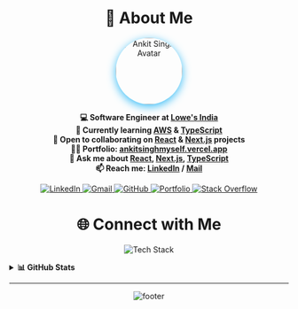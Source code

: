 <h1 align="center">
    🚀 About Me
</h1>

<p align="center">
    <img src="https://avatars.githubusercontent.com/u/43289790?v=4" width="120" style="border-radius:50%;box-shadow:0 4px 16px #36bcf7;" alt="Ankit Singh Avatar" />
</p>

<p align="center">
    <b>💻 Software Engineer at <a href="https://lowes.com/">Lowe's India</a></b><br>
    <b>🌱 Currently learning <a href="https://aws.amazon.com/">AWS</a> &amp; <a href="https://www.typescriptlang.org/">TypeScript</a></b><br>
    <b>🤝 Open to collaborating on <a href="https://reactjs.org/">React</a> &amp; <a href="https://nextjs.org/">Next.js</a> projects</b><br>
    <b>👨‍💻 Portfolio: <a href="https://ankitsinghmyself.vercel.app">ankitsinghmyself.vercel.app</a></b><br>
    <b>💬 Ask me about <a href="https://reactjs.org/">React</a>, <a href="https://nextjs.org/">Next.js</a>, <a href="https://www.typescriptlang.org/">TypeScript</a></b><br>
    <b>📫 Reach me: <a href="https://www.linkedin.com/in/ankitsinghmyself/">LinkedIn</a> / <a href="mailto:ankitsinghmyself@gmail.com">Mail</a></b>
</p>

<p align="center">
    <a href="https://linkedin.com/in/ankitsinghmyself">
        <img src="https://img.shields.io/badge/LinkedIn-Profile-0A66C2?style=for-the-badge&logo=linkedin&logoColor=white" alt="LinkedIn" />
    </a>
    <a href="mailto:ankitsinghmyself@gmail.com">
        <img src="https://img.shields.io/badge/Gmail-Email-D14836?style=for-the-badge&logo=gmail&logoColor=white" alt="Gmail" />
    </a>
    <a href="https://github.com/ankitsinghmyself">
        <img src="https://img.shields.io/badge/GitHub-Profile-181717?style=for-the-badge&logo=github&logoColor=white" alt="GitHub" />
    </a>
    <a href="https://ankitsinghmyself.vercel.app">
        <img src="https://img.shields.io/badge/Portfolio-Website-36BCF7?style=for-the-badge&logo=vercel&logoColor=white" alt="Portfolio" />
    </a>
    <a href="https://stackoverflow.com/users/11166949/ankit-singh">
        <img src="https://img.shields.io/badge/Stack%20Overflow-Profile-F48024?style=for-the-badge&logo=stackoverflow&logoColor=white" alt="Stack Overflow" />
    </a>
</p>

<h1 align="center">
    🌐 Connect with Me
</h1>

<p align="center">
    <img src="https://skillicons.dev/icons?i=react,nextjs,typescript,js,aws,html,css,git,github,vscode" alt="Tech Stack" />
</p>

<details>
    <summary><b>📊 GitHub Stats</b></summary>
    <p align="center">
        <img src="https://github-readme-stats.vercel.app/api?username=ankitsinghmyself&show_icons=true&theme=radical&hide_border=true" alt="GitHub Stats" />
        <br>
        <img src="https://github-readme-streak-stats.herokuapp.com/?user=ankitsinghmyself&theme=radical&hide_border=true" alt="GitHub Streak" />
        <br>
        <img src="https://github-readme-stats.vercel.app/api/top-langs/?username=ankitsinghmyself&layout=compact&theme=radical&hide_border=true" alt="Top Languages" />
    </p>
</details>

---

<p align="center">
    <img src="https://capsule-render.vercel.app/api?type=waving&color=36bcf7&height=120&section=footer" alt="footer" />
</p>
